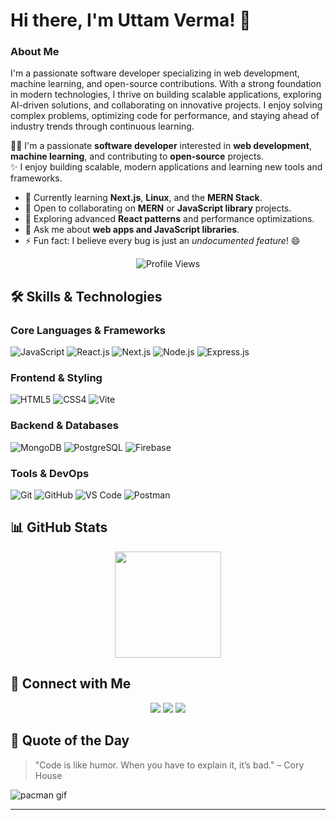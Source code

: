 # Hi there, I'm Uttam Verma! 👋

### About Me

I'm a passionate software developer specializing in web development, machine learning, and open-source contributions. With a strong foundation in modern technologies, I thrive on building scalable applications, exploring AI-driven solutions, and collaborating on innovative projects. I enjoy solving complex problems, optimizing code for performance, and staying ahead of industry trends through continuous learning.

👨‍💻 I'm a passionate **software developer** interested in **web development**, **machine learning**, and contributing to **open-source** projects.  
✨ I enjoy building scalable, modern applications and learning new tools and frameworks.  

- 🌱 Currently learning **Next.js**, **Linux**, and the **MERN Stack**.  
- 👯 Open to collaborating on **MERN** or **JavaScript library** projects.  
- 🤔 Exploring advanced **React patterns** and performance optimizations.  
- 💬 Ask me about **web apps and JavaScript libraries**.  
- ⚡ Fun fact: I believe every bug is just an *undocumented feature*! 😄

<div align="center">
  <img src="https://komarev.com/ghpvc/?username=UttamVerma&style=flat-square&color=blue" alt="Profile Views" />
</div>

## 🛠️ Skills & Technologies

### Core Languages & Frameworks
![JavaScript](https://img.shields.io/badge/JavaScript-ES6%2B-F7DF1E?style=for-the-badge&logo=javascript&logoColor=black)
![React.js](https://img.shields.io/badge/React-20232A?style=for-the-badge&logo=react&logoColor=61DAFB)
![Next.js](https://img.shields.io/badge/Next.js-000000?style=for-the-badge&logo=next.js&logoColor=white)
![Node.js](https://img.shields.io/badge/Node.js-339933?style=for-the-badge&logo=node.js&logoColor=white)
![Express.js](https://img.shields.io/badge/Express.js-000000?style=for-the-badge&logo=express&logoColor=white)

### Frontend & Styling
![HTML5](https://img.shields.io/badge/HTML5-E34F26?style=for-the-badge&logo=html5&logoColor=white)
![CSS4](https://img.shields.io/badge/CSS4-1572B6?style=for-the-badge&logo=css3&logoColor=white)
![Vite](https://img.shields.io/badge/Vite-646CFF?style=for-the-badge&logo=vite&logoColor=white)

### Backend & Databases
![MongoDB](https://img.shields.io/badge/MongoDB-4EA94B?style=for-the-badge&logo=mongodb&logoColor=white)
![PostgreSQL](https://img.shields.io/badge/PostgreSQL-316192?style=for-the-badge&logo=postgresql&logoColor=white)
![Firebase](https://img.shields.io/badge/Firebase-FFCA28?style=for-the-badge&logo=firebase&logoColor=black)

### Tools & DevOps
![Git](https://img.shields.io/badge/Git-F05032?style=for-the-badge&logo=git&logoColor=white)
![GitHub](https://img.shields.io/badge/GitHub-181717?style=for-the-badge&logo=github&logoColor=white)
![VS Code](https://img.shields.io/badge/VS%20Code-007ACC?style=for-the-badge&logo=visual-studio-code&logoColor=white)
![Postman](https://img.shields.io/badge/Postman-FF6C37?style=for-the-badge&logo=postman&logoColor=white)


## 📊 GitHub Stats

<div align="center">  
<a href="https://github.com/UttamVerma">  
  <img src="https://github-readme-stats.vercel.app/api?username=UttamVerma&show_icons=true&theme=tokyonight&count_private=true&hide_border=true" height="170"/>  
</a>  
</div>  

 
## 🔗 Connect with Me

<div align="center">  
  <a href="https://www.linkedin.com/in/uttam-verma-dev04/"><img src="https://img.shields.io/badge/-LinkedIn-0077B5?style=for-the-badge&logo=linkedin&logoColor=white" /></a> 
  <a href="https://uttam-verma-portfolio.vercel.app/"><img src="https://img.shields.io/badge/-Portfolio-FF7139?style=for-the-badge&logo=firefox&logoColor=white" /></a>  
  <a href="https://github.com/UttamVerma"><img src="https://img.shields.io/badge/-GitHub-181717?style=for-the-badge&logo=github" /></a>  
</div>  

## 📜 Quote of the Day

> "Code is like humor. When you have to explain it, it’s bad." – Cory House

![pacman gif](https://github.com/UttamVerma/UttamVerma/blob/output/pacman-contribution-graph-dark.svg)

---
 
